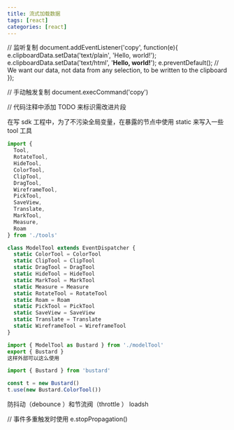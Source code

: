 ```yaml
---
title: 流式加载数据
tags: [react]
categories: [react]
---
```


// 监听复制
document.addEventListener('copy', function(e){
e.clipboardData.setData('text/plain', 'Hello, world!');
e.clipboardData.setData('text/html', '<b>Hello, world!</b>');
e.preventDefault(); // We want our data, not data from any selection, to be written to the clipboard
});

// 手动触发复制
document.execCommand('copy')

// 代码注释中添加 TODO 来标识需改进片段

在写 sdk 工程中，为了不污染全局变量，在暴露的节点中使用 static 来写入一些 tool 工具

```ts
import {
  Tool,
  RotateTool,
  HideTool,
  ColorTool,
  ClipTool,
  DragTool,
  WireframeTool,
  PickTool,
  SaveView,
  Translate,
  MarkTool,
  Measure,
  Roam
} from './tools'

class ModelTool extends EventDispatcher {
  static ColorTool = ColorTool
  static ClipTool = ClipTool
  static DragTool = DragTool
  static HideTool = HideTool
  static MarkTool = MarkTool
  static Measure = Measure
  static RotateTool = RotateTool
  static Roam = Roam
  static PickTool = PickTool
  static SaveView = SaveView
  static Translate = Translate
  static WireframeTool = WireframeTool
}

import { ModelTool as Bustard } from './modelTool'
export { Bustard }
这样外部可以这么使用

import { Bustard } from 'bustard'

const t = new Bustard()
t.use(new Bustard.ColorTool())
```

防抖动（debounce ）和节流阀（throttle ） loadsh

// 事件多重触发时使用
e.stopPropagation()
